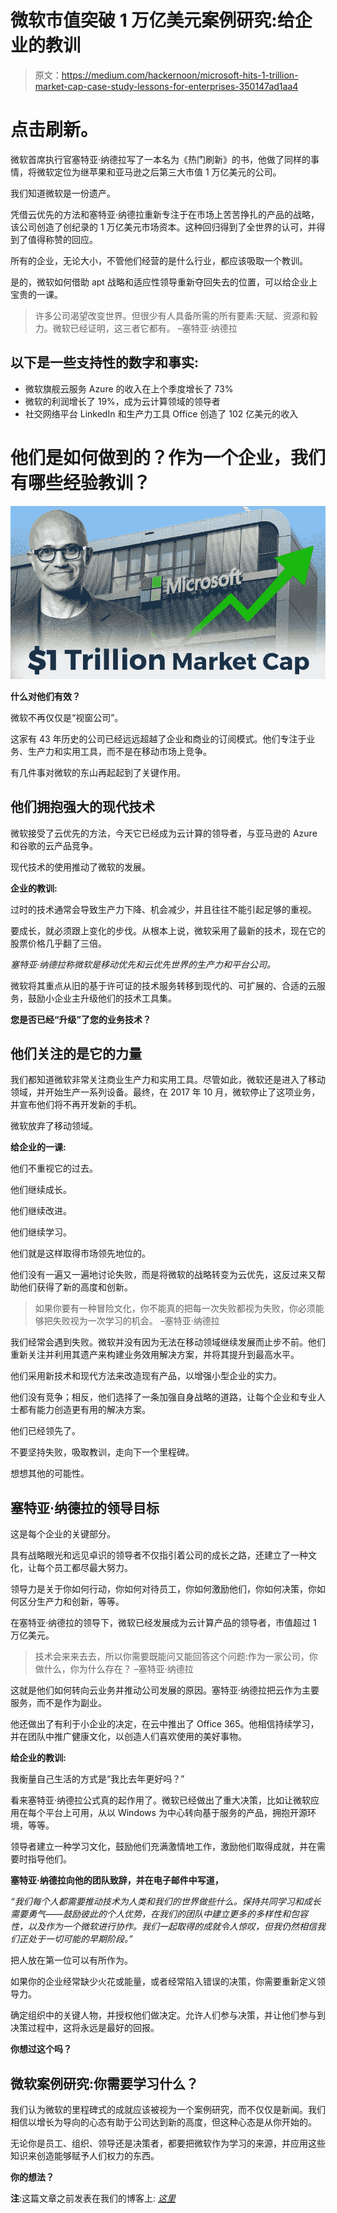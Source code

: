 # 微软市值突破 1 万亿美元案例研究:给企业的教训

> 原文：<https://medium.com/hackernoon/microsoft-hits-1-trillion-market-cap-case-study-lessons-for-enterprises-350147ad1aa4>

# 点击刷新。

微软首席执行官塞特亚·纳德拉写了一本名为《热门刷新》的书，他做了同样的事情，将微软定位为继苹果和亚马逊之后第三大市值 1 万亿美元的公司。

我们知道微软是一份遗产。

凭借云优先的方法和塞特亚·纳德拉重新专注于在市场上苦苦挣扎的产品的战略，该公司创造了创纪录的 1 万亿美元市场资本。这种回归得到了全世界的认可，并得到了值得称赞的回应。

所有的企业，无论大小，不管他们经营的是什么行业，都应该吸取一个教训。

是的，微软如何借助 apt 战略和适应性领导重新夺回失去的位置，可以给企业上宝贵的一课。

> 许多公司渴望改变世界。但很少有人具备所需的所有要素:天赋、资源和毅力。微软已经证明，这三者它都有。
> –塞特亚·纳德拉

## 以下是一些支持性的数字和事实:

*   微软旗舰云服务 Azure 的收入在上个季度增长了 73%
*   微软的利润增长了 19%，成为云计算领域的领导者
*   社交网络平台 LinkedIn 和生产力工具 Office 创造了 102 亿美元的收入

# 他们是如何做到的？作为一个企业，我们有哪些经验教训？

![](img/1500f06952c1497647ef486eaa41c64e.png)

**什么对他们有效？**

微软不再仅仅是“视窗公司”。

这家有 43 年历史的公司已经远远超越了企业和商业的订阅模式。他们专注于业务、生产力和实用工具，而不是在移动市场上竞争。

有几件事对微软的东山再起起到了关键作用。

## 他们拥抱强大的现代技术

微软接受了云优先的方法，今天它已经成为云计算的领导者，与亚马逊的 Azure 和谷歌的云产品竞争。

现代技术的使用推动了微软的发展。

**企业的教训:**

过时的技术通常会导致生产力下降、机会减少，并且往往不能引起足够的重视。

要成长，就必须跟上变化的步伐。从根本上说，微软采用了最新的技术，现在它的股票价格几乎翻了三倍。

*塞特亚·纳德拉称微软是移动优先和云优先世界的生产力和平台公司。*

微软将其重点从旧的基于许可证的技术服务转移到现代的、可扩展的、合适的云服务，鼓励小企业主升级他们的技术工具集。

**您是否已经“升级”了您的业务技术？**

## 他们关注的是它的力量

我们都知道微软非常关注商业生产力和实用工具。尽管如此，微软还是进入了移动领域，并开始生产一系列设备。最终，在 2017 年 10 月，微软停止了这项业务，并宣布他们将不再开发新的手机。

微软放弃了移动领域。

**给企业的一课:**

他们不重视它的过去。

他们继续成长。

他们继续改进。

他们继续学习。

他们就是这样取得市场领先地位的。

他们没有一遍又一遍地讨论失败，而是将微软的战略转变为云优先，这反过来又帮助他们获得了新的高度和创新。

> 如果你要有一种冒险文化，你不能真的把每一次失败都视为失败，你必须能够把失败视为一次学习的机会。
> –塞特亚·纳德拉

我们经常会遇到失败。微软并没有因为无法在移动领域继续发展而止步不前。他们重新关注并利用其遗产来构建业务效用解决方案，并将其提升到最高水平。

他们采用新技术和现代方法来改造现有产品，以增强小型企业的实力。

他们没有竞争；相反，他们选择了一条加强自身战略的道路，让每个企业和专业人士都有能力创造更有用的解决方案。

他们已经领先了。

不要坚持失败，吸取教训，走向下一个里程碑。

想想其他的可能性。

## 塞特亚·纳德拉的领导目标

这是每个企业的关键部分。

具有战略眼光和远见卓识的领导者不仅指引着公司的成长之路，还建立了一种文化，让每个员工都尽最大努力。

领导力是关于你如何行动，你如何对待员工，你如何激励他们，你如何决策，你如何区分生产力和创新，等等。

在塞特亚·纳德拉的领导下，微软已经发展成为云计算产品的领导者，市值超过 1 万亿美元。

> 技术会来来去去，所以你需要既能问又能回答这个问题:作为一家公司，你做什么，你为什么存在？
> –塞特亚·纳德拉

这就是他们如何转向云业务并推动公司发展的原因。塞特亚·纳德拉把云作为主要服务，而不是作为副业。

他还做出了有利于小企业的决定，在云中推出了 Office 365。他相信持续学习，并在团队中推广健康文化，以创造人们喜欢使用的美好事物。

**给企业的教训:**

我衡量自己生活的方式是“我比去年更好吗？”

看来塞特亚·纳德拉公式真的起作用了。微软已经做出了重大决策，比如让微软应用在每个平台上可用，从以 Windows 为中心转向基于服务的产品，拥抱开源环境，等等。

领导者建立一种学习文化，鼓励他们充满激情地工作，激励他们取得成就，并在需要时指导他们。

**塞特亚·纳德拉向他的团队致辞，并在电子邮件中写道，**

*“我们每个人都需要推动技术为人类和我们的世界做些什么。保持共同学习和成长需要勇气——鼓励彼此的个人优势，在我们的团队中建立更多的多样性和包容性，以及作为一个微软进行协作。我们一起取得的成就令人惊叹，但我仍然相信我们正处于一切可能的早期阶段。”*

把人放在第一位可以有所作为。

如果你的企业经常缺少火花或能量，或者经常陷入错误的决策，你需要重新定义领导力。

确定组织中的关键人物，并授权他们做决定。允许人们参与决策，并让他们参与到决策过程中，这将永远是最好的回报。

**你想过这个吗？**

## 微软案例研究:你需要学习什么？

我们认为微软的里程碑式的成就应该被视为一个案例研究，而不仅仅是新闻。我们相信以增长为导向的心态有助于公司达到新的高度，但这种心态是从你开始的。

无论你是员工、组织、领导还是决策者，都要把微软作为学习的来源，并应用这些知识来创造能够赋予人们权力的东西。

**你的想法？**

**注**:这篇文章之前发表在我们的博客上: [*这里*](https://www.spec-india.com/blog/microsoft-hits-1-trillion-market-cap-case-study-lessons-for-enterprises/)